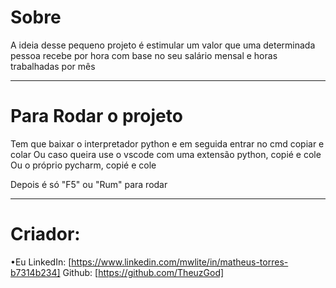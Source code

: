 # Sobre

A ideia desse pequeno projeto é estimular um valor que uma determinada pessoa recebe por hora com base no seu salário mensal e horas trabalhadas por mês

------

# Para Rodar o projeto 

Tem que baixar o interpretador python e em seguida entrar no cmd copiar e colar
Ou caso queira use o vscode com uma extensão python, copié e cole 
Ou o próprio pycharm, copié e cole

Depois é só "F5" ou "Rum" para rodar 

------

# Criador:

•Eu 
LinkedIn: [https://www.linkedin.com/mwlite/in/matheus-torres-b7314b234]
Github: [https://github.com/TheuzGod]
